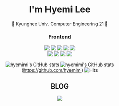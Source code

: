<div align="center">
<h1>
  I'm Hyemi Lee</h1>
   🦁 Kyunghee Univ. Computer Engineering 21 🦁
  
  
  <h3>Frontend</h3>
  <p>
  <img src="https://img.shields.io/badge/HTML5-E34F26?style=flat-square&logo=HTML5&logoColor=white"/>
  <img src="https://img.shields.io/badge/CSS3-1572B6?style=flat-square&logo=CSS3&logoColor=white"/>
<img src="https://img.shields.io/badge/Python-3766AB?style=flat-square&logo=Python&logoColor=white"/> 
<img src="https://img.shields.io/badge/C++-00599C?style=flat-square&logo=C++&logoColor=white"/> 
<img src="https://img.shields.io/badge/JavaScript-F7DF1E?style=flat-square&logo=JavaScript&logoColor=white"/> <br> 
    <img src="https://img.shields.io/badge/React-61DAFB?style=flat-square&logo=React&logoColor=white"/> 
    <img src="https://img.shields.io/badge/styledComponents-DB7093?style=flat-square&logo=styled-components&logoColor=white"/>
   <img src="https://img.shields.io/badge/Next.js-000000?style=flat-square&logo=Next.js&logoColor=white"/>
     <img src="https://img.shields.io/badge/Recoil-000000?style=flat-square&logo=Recoil&logoColor=white"/>
   
    
  </p>



  

<p>
  
![hyemimi's GitHub stats](https://github-readme-stats.vercel.app/api?username=hyemimi&show_icons=true&theme=dracula)
![hyemimi's GitHub stats](https://github-readme-stats.vercel.app/api/top-langs/?username=hyemimi&show_icons=true&hide_border=true&title_color=004386&icon_color=004386&layout=compact)(https://github.com/hyemimi)    ![Hits](https://hits.seeyoufarm.com/api/count/incr/badge.svg?url=https%3A%2F%2Fgithub.com%2Fhyemimi&count_bg=%237B8474&title_bg=%23D79A9A&icon=&icon_color=%23DB9292&title=hits&edge_flat=false)


  </p>
  
  <h2>BLOG </h2>
  
  <p>
    <a href="https://velog.io/@gkj8963">
    <img src="https://img.shields.io/badge/Velog-3766AB?style=flat-square&logo=Velog&logoColor=white"/> 
    </a>
  </p>
</div>
